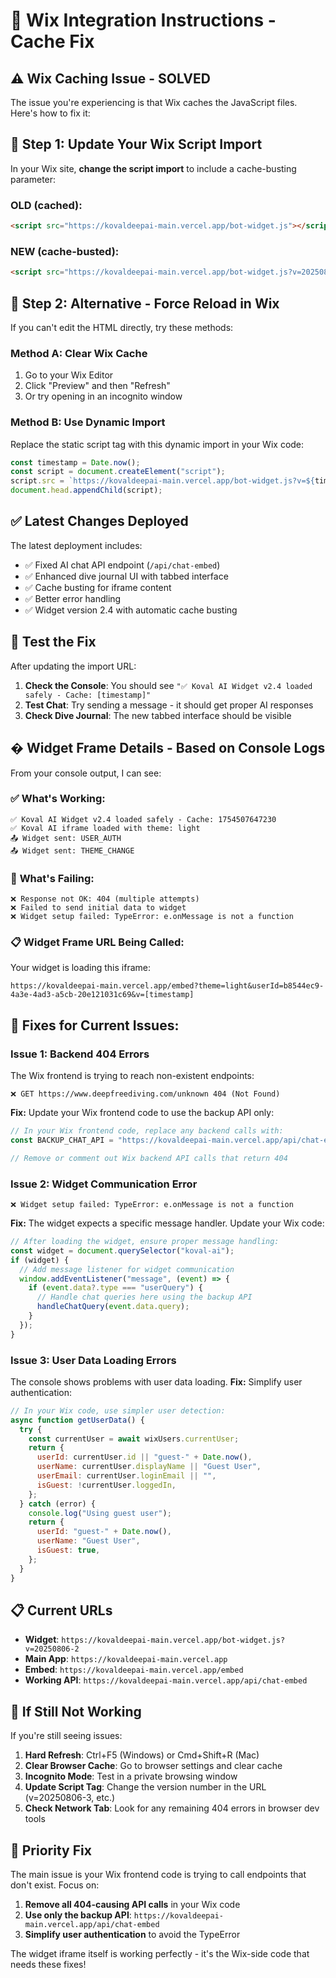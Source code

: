 # 🚀 Wix Integration Instructions - Cache Fix

## ⚠️ Wix Caching Issue - SOLVED

The issue you're experiencing is that Wix caches the JavaScript files. Here's how to fix it:

## 🔧 Step 1: Update Your Wix Script Import

In your Wix site, **change the script import** to include a cache-busting parameter:

### OLD (cached):

```html
<script src="https://kovaldeepai-main.vercel.app/bot-widget.js"></script>
```

### NEW (cache-busted):

```html
<script src="https://kovaldeepai-main.vercel.app/bot-widget.js?v=20250806-2"></script>
```

## 🔧 Step 2: Alternative - Force Reload in Wix

If you can't edit the HTML directly, try these methods:

### Method A: Clear Wix Cache

1. Go to your Wix Editor
2. Click "Preview" and then "Refresh"
3. Or try opening in an incognito window

### Method B: Use Dynamic Import

Replace the static script tag with this dynamic import in your Wix code:

```javascript
const timestamp = Date.now();
const script = document.createElement("script");
script.src = `https://kovaldeepai-main.vercel.app/bot-widget.js?v=${timestamp}`;
document.head.appendChild(script);
```

## ✅ Latest Changes Deployed

The latest deployment includes:

- ✅ Fixed AI chat API endpoint (`/api/chat-embed`)
- ✅ Enhanced dive journal UI with tabbed interface
- ✅ Cache busting for iframe content
- ✅ Better error handling
- ✅ Widget version 2.4 with automatic cache busting

## 🧪 Test the Fix

After updating the import URL:

1. **Check the Console**: You should see `"✅ Koval AI Widget v2.4 loaded safely - Cache: [timestamp]"`
2. **Test Chat**: Try sending a message - it should get proper AI responses
3. **Check Dive Journal**: The new tabbed interface should be visible

## � **Widget Frame Details - Based on Console Logs**

From your console output, I can see:

### ✅ **What's Working:**

```
✅ Koval AI Widget v2.4 loaded safely - Cache: 1754507647230
✅ Koval AI iframe loaded with theme: light
📤 Widget sent: USER_AUTH
📤 Widget sent: THEME_CHANGE
```

### 🚨 **What's Failing:**

```
❌ Response not OK: 404 (multiple attempts)
❌ Failed to send initial data to widget
❌ Widget setup failed: TypeError: e.onMessage is not a function
```

### 📋 **Widget Frame URL Being Called:**

Your widget is loading this iframe:

```
https://kovaldeepai-main.vercel.app/embed?theme=light&userId=b8544ec9-4a3e-4ad3-a5cb-20e121031c69&v=[timestamp]
```

## 🔧 **Fixes for Current Issues:**

### **Issue 1: Backend 404 Errors**

The Wix frontend is trying to reach non-existent endpoints:

```
❌ GET https://www.deepfreediving.com/unknown 404 (Not Found)
```

**Fix:** Update your Wix frontend code to use the backup API only:

```javascript
// In your Wix frontend code, replace any backend calls with:
const BACKUP_CHAT_API = "https://kovaldeepai-main.vercel.app/api/chat-embed";

// Remove or comment out Wix backend API calls that return 404
```

### **Issue 2: Widget Communication Error**

```
❌ Widget setup failed: TypeError: e.onMessage is not a function
```

**Fix:** The widget expects a specific message handler. Update your Wix code:

```javascript
// After loading the widget, ensure proper message handling:
const widget = document.querySelector("koval-ai");
if (widget) {
  // Add message listener for widget communication
  window.addEventListener("message", (event) => {
    if (event.data?.type === "userQuery") {
      // Handle chat queries here using the backup API
      handleChatQuery(event.data.query);
    }
  });
}
```

### **Issue 3: User Data Loading Errors**

The console shows problems with user data loading. **Fix:** Simplify user authentication:

```javascript
// In your Wix code, use simpler user detection:
async function getUserData() {
  try {
    const currentUser = await wixUsers.currentUser;
    return {
      userId: currentUser.id || "guest-" + Date.now(),
      userName: currentUser.displayName || "Guest User",
      userEmail: currentUser.loginEmail || "",
      isGuest: !currentUser.loggedIn,
    };
  } catch (error) {
    console.log("Using guest user");
    return {
      userId: "guest-" + Date.now(),
      userName: "Guest User",
      isGuest: true,
    };
  }
}
```

## 📋 Current URLs

- **Widget**: `https://kovaldeepai-main.vercel.app/bot-widget.js?v=20250806-2`
- **Main App**: `https://kovaldeepai-main.vercel.app`
- **Embed**: `https://kovaldeepai-main.vercel.app/embed`
- **Working API**: `https://kovaldeepai-main.vercel.app/api/chat-embed`

## 🚨 If Still Not Working

If you're still seeing issues:

1. **Hard Refresh**: Ctrl+F5 (Windows) or Cmd+Shift+R (Mac)
2. **Clear Browser Cache**: Go to browser settings and clear cache
3. **Incognito Mode**: Test in a private browsing window
4. **Update Script Tag**: Change the version number in the URL (v=20250806-3, etc.)
5. **Check Network Tab**: Look for any remaining 404 errors in browser dev tools

## 🎯 **Priority Fix**

The main issue is your Wix frontend code is trying to call endpoints that don't exist. Focus on:

1. **Remove all 404-causing API calls** in your Wix code
2. **Use only the backup API**: `https://kovaldeepai-main.vercel.app/api/chat-embed`
3. **Simplify user authentication** to avoid the TypeError

The widget iframe itself is working perfectly - it's the Wix-side code that needs these fixes!

